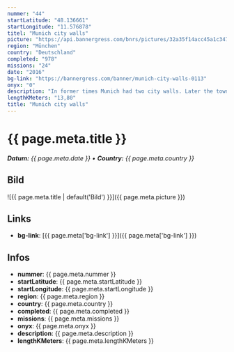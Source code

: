 ```yaml
---
nummer: "44"
startLatitude: "48.136661"
startLongitude: "11.576878"
titel: "Munich city walls"
picture: "https://api.bannergress.com/bnrs/pictures/32a35f14acc45a1c3470909a31431e93"
region: "München"
country: "Deutschland"
completed: "978"
missions: "24"
date: "2016"
bg-link: "https://bannergress.com/banner/munich-city-walls-0113"
onyx: "0"
description: "In former times Munich had two city walls. Later the town was transformed into a fortress. This mission series explores the remnants and traces of that time. Please read the portal texts."
lengthKMeters: "13,80"
title: "Munich city walls"
---
```


# {{ page.meta.title }}
_**Datum:** {{ page.meta.date }} • **Country:** {{ page.meta.country }}_

## Bild
![{{ page.meta.title | default('Bild') }}]({{ page.meta.picture }})

## Links
- **bg-link**: [{{ page.meta['bg-link'] }}]({{ page.meta['bg-link'] }})

## Infos
- **nummer**: {{ page.meta.nummer }}
- **startLatitude**: {{ page.meta.startLatitude }}
- **startLongitude**: {{ page.meta.startLongitude }}
- **region**: {{ page.meta.region }}
- **country**: {{ page.meta.country }}
- **completed**: {{ page.meta.completed }}
- **missions**: {{ page.meta.missions }}
- **onyx**: {{ page.meta.onyx }}
- **description**: {{ page.meta.description }}
- **lengthKMeters**: {{ page.meta.lengthKMeters }}

